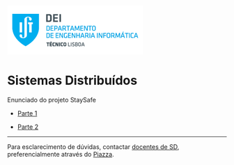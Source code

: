 ![Departamento de Engenharia Informática, Instituto Superior Técnico, Universidade de Lisboa](img/IST_DEI.png)

# Sistemas Distribuídos

Enunciado do projeto StaySafe

- [Parte 1](part1.md)

- [Parte 2](part2.md)

----

Para esclarecimento de dúvidas, contactar [docentes de SD](mailto:leti-sod@disciplinas.tecnico.ulisboa.pt), preferencialmente através do [Piazza](https://piazza.com/tecnico.ulisboa.pt/spring2021/sdis2021).